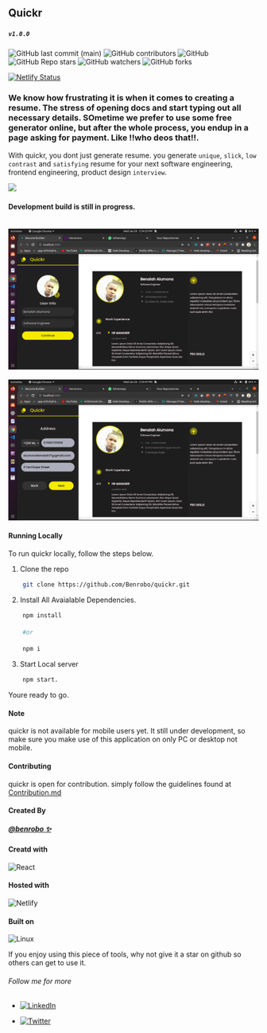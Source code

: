 ## Quickr

##### <code>v1.0.0</code>

![GitHub last commit (main)](https://img.shields.io/github/last-commit/benrobo/quickr/main?style=for-the-badge)
![GitHub contributors](https://img.shields.io/github/contributors/benrobo/quickr?style=for-the-badge)
![GitHub](https://img.shields.io/github/license/benrobo/quickr?style=for-the-badge)
![GitHub Repo stars](https://img.shields.io/github/stars/benrobo/quickr?style=for-the-badge)
![GitHub watchers](https://img.shields.io/github/watchers/benrobo/quickr?style=for-the-badge)
![GitHub forks](https://img.shields.io/github/forks/benrobo/quickr?style=for-the-badge)

[![Netlify Status](https://api.netlify.com/api/v1/badges/74625aec-8e40-4a56-95d4-af13566b829b/deploy-status)](https://app.netlify.com/sites/quickrr/deploys)

### We know how frustrating it is when it comes to creating a resume. The stress of opening docs and start typing out all necessary details. SOmetime we prefer to use some free generator online, but after the whole process, you endup in a page asking for payment. Like !!who deos that!!.

With quickr, you dont just generate resume. you generate `unique`, `slick`, `low contrast` and `satisfying` resume for your next software engineering, frontend engineering, product design `interview`.

<img src="https://media2.giphy.com/media/xT0xem7ZlZ2DOYqpG0/giphy.gif?cid=ecf05e47qxl8vifu3xkt2lco5ffuwgw9yr1jkin1lhjw70mz&rid=giphy.gif&ct=g">

#### Development build is still in progress.

<br />
<img src="https://raw.githubusercontent.com/Benrobo/quickr/main/readmeImg/quickr1.png" />
<br />
<br />

<img src="https://raw.githubusercontent.com/Benrobo/quickr/main/readmeImg/quickr2.png" />

#### Running Locally

To run quickr locally, follow the steps below.

1. Clone the repo

```sh
    git clone https://github.com/Benrobo/quickr.git
```

2. Install All Avaialable Dependencies.

```sh
    npm install

    #or

    npm i

```

3. Start Local server

```sh
    npm start.
```

Youre ready to go.

#### Note

quickr is not available for mobile users yet. It still under development, so make sure you make use of this application on only PC or desktop not mobile.

#### Contributing

quickr is open for contribution. simply follow the guidelines found at [Contribution.md](https://github.com/Benrobo/quickr/blob/main/Contributing.md)

#### Created By

##### [@benrobo ✨](https://github.com/benrobo)

#### Creatd with

![React](https://img.shields.io/badge/react-%2320232a.svg?style=for-the-badge&logo=react&logoColor=%2361DAFB)

#### Hosted with

![Netlify](https://img.shields.io/badge/netlify-%23000000.svg?style=for-the-badge&logo=netlify&logoColor=#00C7B7)

#### Built on

![Linux](https://img.shields.io/badge/Linux-FCC624?style=for-the-badge&logo=linux&logoColor=black)

If you enjoy using this piece of tools, why not give it a star on github so others can get to use it.

###### Follow me for more

- [![LinkedIn](https://img.shields.io/badge/linkedin-%230077B5.svg?style=for-the-badge&logo=linkedin&logoColor=white) ](https://www.linkedin.com/in/benaiah-alumona-491b35220/?lipi=urn%3Ali%3Apage%3Ad_flagship3_feed%3BkBUrhZmnQs2tLwXQ3rLoKA%3D%3D)

- [![Twitter](https://img.shields.io/badge/<AlumonaBenaiah>-%231DA1F2.svg?style=for-the-badge&logo=Twitter&logoColor=white)](https://twiter.com/AlumonaBenaiah)
